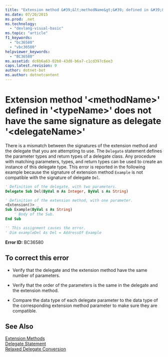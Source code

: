 ```yaml
---
title: "Extension method &#39;&lt;methodName&gt;&#39; defined in &#39;&lt;typeName&gt;&#39; does not have the same signature as delegate &#39;&lt;delegateName&gt;&#39;"
ms.date: 07/20/2015
ms.prod: .net
ms.technology: 
  - "devlang-visual-basic"
ms.topic: "article"
f1_keywords: 
  - "bc36580"
  - "vbc36580"
helpviewer_keywords: 
  - "BC36580"
ms.assetid: dc6b6a63-02b0-43d8-b6a7-c1cd397c6ee3
caps.latest.revision: 9
author: dotnet-bot
ms.author: dotnetcontent
---
```

# Extension method &#39;&lt;methodName&gt;&#39; defined in &#39;&lt;typeName&gt;&#39; does not have the same signature as delegate &#39;&lt;delegateName&gt;&#39;
There is a mismatch between the signatures of the extension method and the delegate that you are attempting to use. The `Delegate` statement defines the parameter types and return types of a delegate class. Any procedure with matching parameters, types, and return types can be used to create an instance of this delegate type. This error is reported in the following example because the signature of extension method `Example` is not compatible with the signature of delegate `Del`.  
  
```vb  
' Definition of the delegate, with two parameters.  
Delegate Sub Del(ByVal m As Integer, ByVal s As String)  
```  
  
```vb  
' Definition of the extension method, with one parameter.  
<Extension()> _  
Sub Example(ByVal s As String)  
    ' Body of the Sub.  
End Sub  
```  
  
```vb  
'' This assignment causes the error.  
' Dim exampleDel As Del = AddressOf Example  
```  
  
 **Error ID:** BC36580  
  
## To correct this error  
  
-   Verify that the delegate and the extension method have the same number of parameters.  
  
-   Verify that the order of the parameters is the same in the delegate and the extension method.  
  
-   Compare the data type of each delegate parameter to the data type of the corresponding extension method parameter to make sure they are compatible.  
  
## See Also  
 [Extension Methods](../../visual-basic/programming-guide/language-features/procedures/extension-methods.md)  
 [Delegate Statement](../../visual-basic/language-reference/statements/delegate-statement.md)  
 [Relaxed Delegate Conversion](../../visual-basic/programming-guide/language-features/delegates/relaxed-delegate-conversion.md)
